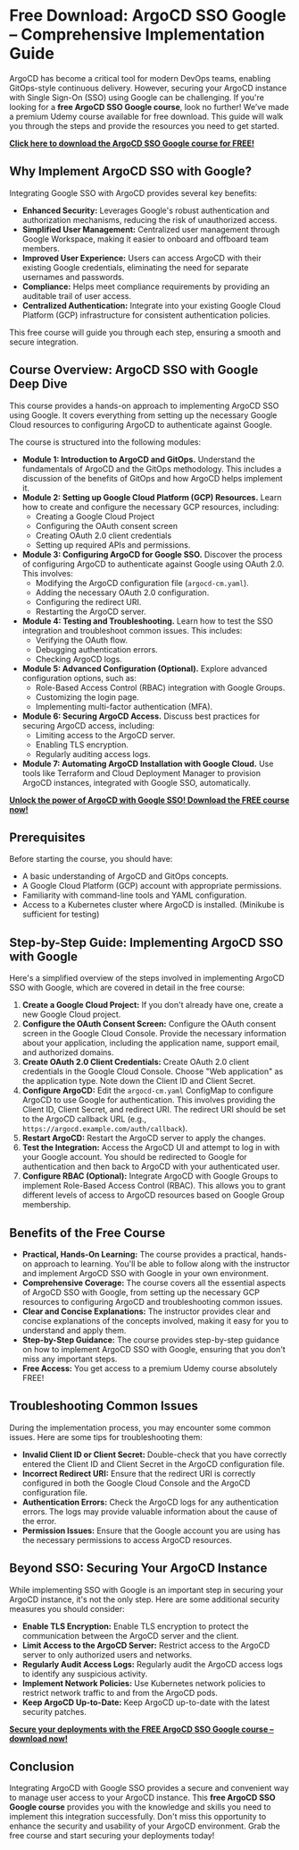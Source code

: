 # Free Download: ArgoCD SSO Google – Comprehensive Implementation Guide

ArgoCD has become a critical tool for modern DevOps teams, enabling GitOps-style continuous delivery. However, securing your ArgoCD instance with Single Sign-On (SSO) using Google can be challenging. If you're looking for a **free ArgoCD SSO Google course**, look no further! We’ve made a premium Udemy course available for free download. This guide will walk you through the steps and provide the resources you need to get started.

[**Click here to download the ArgoCD SSO Google course for FREE!**](https://udemywork.com/argocd-sso-google)

## Why Implement ArgoCD SSO with Google?

Integrating Google SSO with ArgoCD provides several key benefits:

*   **Enhanced Security:** Leverages Google's robust authentication and authorization mechanisms, reducing the risk of unauthorized access.
*   **Simplified User Management:** Centralized user management through Google Workspace, making it easier to onboard and offboard team members.
*   **Improved User Experience:** Users can access ArgoCD with their existing Google credentials, eliminating the need for separate usernames and passwords.
*   **Compliance:** Helps meet compliance requirements by providing an auditable trail of user access.
*   **Centralized Authentication:** Integrate into your existing Google Cloud Platform (GCP) infrastructure for consistent authentication policies.

This free course will guide you through each step, ensuring a smooth and secure integration.

## Course Overview: ArgoCD SSO with Google Deep Dive

This course provides a hands-on approach to implementing ArgoCD SSO using Google. It covers everything from setting up the necessary Google Cloud resources to configuring ArgoCD to authenticate against Google.

The course is structured into the following modules:

*   **Module 1: Introduction to ArgoCD and GitOps.** Understand the fundamentals of ArgoCD and the GitOps methodology. This includes a discussion of the benefits of GitOps and how ArgoCD helps implement it.
*   **Module 2: Setting up Google Cloud Platform (GCP) Resources.** Learn how to create and configure the necessary GCP resources, including:
    *   Creating a Google Cloud Project
    *   Configuring the OAuth consent screen
    *   Creating OAuth 2.0 client credentials
    *   Setting up required APIs and permissions.
*   **Module 3: Configuring ArgoCD for Google SSO.** Discover the process of configuring ArgoCD to authenticate against Google using OAuth 2.0. This involves:
    *   Modifying the ArgoCD configuration file (`argocd-cm.yaml`).
    *   Adding the necessary OAuth 2.0 configuration.
    *   Configuring the redirect URI.
    *   Restarting the ArgoCD server.
*   **Module 4: Testing and Troubleshooting.** Learn how to test the SSO integration and troubleshoot common issues. This includes:
    *   Verifying the OAuth flow.
    *   Debugging authentication errors.
    *   Checking ArgoCD logs.
*   **Module 5: Advanced Configuration (Optional).** Explore advanced configuration options, such as:
    *   Role-Based Access Control (RBAC) integration with Google Groups.
    *   Customizing the login page.
    *   Implementing multi-factor authentication (MFA).
*   **Module 6: Securing ArgoCD Access.** Discuss best practices for securing ArgoCD access, including:
    *   Limiting access to the ArgoCD server.
    *   Enabling TLS encryption.
    *   Regularly auditing access logs.
*   **Module 7: Automating ArgoCD Installation with Google Cloud.** Use tools like Terraform and Cloud Deployment Manager to provision ArgoCD instances, integrated with Google SSO, automatically.

[**Unlock the power of ArgoCD with Google SSO! Download the FREE course now!**](https://udemywork.com/argocd-sso-google)

## Prerequisites

Before starting the course, you should have:

*   A basic understanding of ArgoCD and GitOps concepts.
*   A Google Cloud Platform (GCP) account with appropriate permissions.
*   Familiarity with command-line tools and YAML configuration.
*   Access to a Kubernetes cluster where ArgoCD is installed. (Minikube is sufficient for testing)

## Step-by-Step Guide: Implementing ArgoCD SSO with Google

Here's a simplified overview of the steps involved in implementing ArgoCD SSO with Google, which are covered in detail in the free course:

1.  **Create a Google Cloud Project:** If you don't already have one, create a new Google Cloud project.
2.  **Configure the OAuth Consent Screen:** Configure the OAuth consent screen in the Google Cloud Console. Provide the necessary information about your application, including the application name, support email, and authorized domains.
3.  **Create OAuth 2.0 Client Credentials:** Create OAuth 2.0 client credentials in the Google Cloud Console. Choose "Web application" as the application type.  Note down the Client ID and Client Secret.
4.  **Configure ArgoCD:** Edit the `argocd-cm.yaml` ConfigMap to configure ArgoCD to use Google for authentication.  This involves providing the Client ID, Client Secret, and redirect URI. The redirect URI should be set to the ArgoCD callback URL (e.g., `https://argocd.example.com/auth/callback`).
5.  **Restart ArgoCD:** Restart the ArgoCD server to apply the changes.
6.  **Test the Integration:** Access the ArgoCD UI and attempt to log in with your Google account. You should be redirected to Google for authentication and then back to ArgoCD with your authenticated user.
7.  **Configure RBAC (Optional):** Integrate ArgoCD with Google Groups to implement Role-Based Access Control (RBAC). This allows you to grant different levels of access to ArgoCD resources based on Google Group membership.

## Benefits of the Free Course

*   **Practical, Hands-On Learning:** The course provides a practical, hands-on approach to learning. You'll be able to follow along with the instructor and implement ArgoCD SSO with Google in your own environment.
*   **Comprehensive Coverage:** The course covers all the essential aspects of ArgoCD SSO with Google, from setting up the necessary GCP resources to configuring ArgoCD and troubleshooting common issues.
*   **Clear and Concise Explanations:** The instructor provides clear and concise explanations of the concepts involved, making it easy for you to understand and apply them.
*   **Step-by-Step Guidance:** The course provides step-by-step guidance on how to implement ArgoCD SSO with Google, ensuring that you don't miss any important steps.
*   **Free Access:** You get access to a premium Udemy course absolutely FREE!

## Troubleshooting Common Issues

During the implementation process, you may encounter some common issues. Here are some tips for troubleshooting them:

*   **Invalid Client ID or Client Secret:** Double-check that you have correctly entered the Client ID and Client Secret in the ArgoCD configuration file.
*   **Incorrect Redirect URI:** Ensure that the redirect URI is correctly configured in both the Google Cloud Console and the ArgoCD configuration file.
*   **Authentication Errors:** Check the ArgoCD logs for any authentication errors. The logs may provide valuable information about the cause of the error.
*   **Permission Issues:** Ensure that the Google account you are using has the necessary permissions to access ArgoCD resources.

## Beyond SSO: Securing Your ArgoCD Instance

While implementing SSO with Google is an important step in securing your ArgoCD instance, it's not the only step. Here are some additional security measures you should consider:

*   **Enable TLS Encryption:** Enable TLS encryption to protect the communication between the ArgoCD server and the client.
*   **Limit Access to the ArgoCD Server:** Restrict access to the ArgoCD server to only authorized users and networks.
*   **Regularly Audit Access Logs:** Regularly audit the ArgoCD access logs to identify any suspicious activity.
*   **Implement Network Policies:** Use Kubernetes network policies to restrict network traffic to and from the ArgoCD pods.
*   **Keep ArgoCD Up-to-Date:** Keep ArgoCD up-to-date with the latest security patches.

[**Secure your deployments with the FREE ArgoCD SSO Google course – download now!**](https://udemywork.com/argocd-sso-google)

## Conclusion

Integrating ArgoCD with Google SSO provides a secure and convenient way to manage user access to your ArgoCD instance. This **free ArgoCD SSO Google course** provides you with the knowledge and skills you need to implement this integration successfully. Don't miss this opportunity to enhance the security and usability of your ArgoCD environment. Grab the free course and start securing your deployments today!
